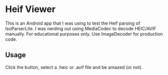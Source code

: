 # Heif Viewer
This is an Android app that I was using to test the Heif parsing of IsoParserLite.  I was nerding out using MediaCodec to decode HEIC/AVIF manually.  For educational purposes only.  Use ImageDecoder for production code.

## Usage
Click the button, select a .heic or .avif file and be amazed (or not).
